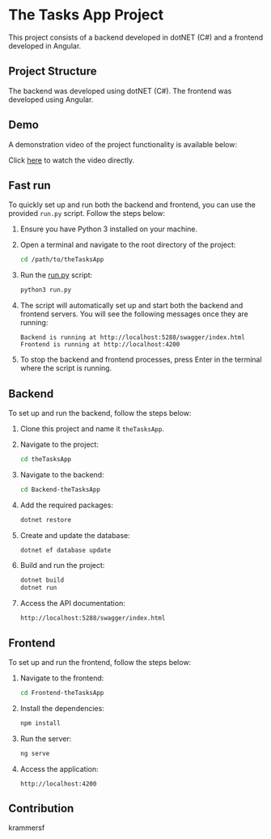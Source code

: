 # The Tasks App Project

This project consists of a backend developed in dotNET (C#) and a frontend developed in Angular.

## Project Structure

The backend was developed using dotNET (C#).
The frontend was developed using Angular.

## Demo

A demonstration video of the project functionality is available below:

Click [here](https://www.youtube.com/watch?v=m1ojcssGwEo) to watch the video directly.

## Fast run

To quickly set up and run both the backend and frontend, you can use the provided `run.py` script. Follow the steps below:

1. Ensure you have Python 3 installed on your machine.

2. Open a terminal and navigate to the root directory of the project:
    ```sh
    cd /path/to/theTasksApp
    ```

3. Run the [run.py](http://_vscodecontentref_/2) script:
    ```sh
    python3 run.py
    ```

4. The script will automatically set up and start both the backend and frontend servers. You will see the following messages once they are running:
    ```
    Backend is running at http://localhost:5288/swagger/index.html
    Frontend is running at http://localhost:4200
    ```

5. To stop the backend and frontend processes, press Enter in the terminal where the script is running.



## Backend

To set up and run the backend, follow the steps below:

1. Clone this project and name it `theTasksApp`.

2. Navigate to the project:
    ```sh
    cd theTasksApp
    ```

3. Navigate to the backend:
    ```sh
    cd Backend-theTasksApp
    ```

4. Add the required packages:
    ```sh
    dotnet restore
    ```

5. Create and update the database:
    ```sh
    dotnet ef database update
    ```

6. Build and run the project:
    ```sh
    dotnet build
    dotnet run
    ```

7. Access the API documentation:
    ```
    http://localhost:5288/swagger/index.html
    ```

## Frontend

To set up and run the frontend, follow the steps below:

1. Navigate to the frontend:
    ```sh
    cd Frontend-theTasksApp
    ```

2. Install the dependencies:
    ```sh
    npm install
    ```

3. Run the server:
    ```sh
    ng serve
    ```

4. Access the application:
    ```
    http://localhost:4200
    ```

## Contribution

krammersf
